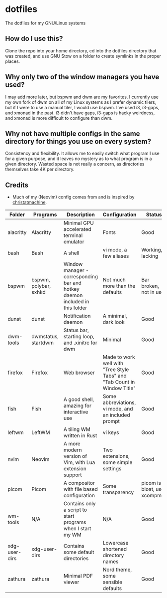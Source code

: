 # dotfiles
The dotfiles for my GNU/Linux systems

## How do I use this?
Clone the repo into your home directory, cd into the dotfiles directory that was created, and use GNU Stow on a folder to create symlinks in the proper places.

## Why only two of the window managers you have used?
I may add more later, but bspwm and dwm are my favorites. I currently use my own fork of dwm on all of my Linux systems as I prefer dynamic tilers, but if I were to use a manual tiler, I would use bspwm.
I've used i3, i3-gaps, and xmonad in the past. i3 didn't have gaps, i3-gaps is hacky weirdness, and xmonad is more difficult to configure than dwm.

## Why not have multiple configs in the same directory for things you use on every system?
Consistency and flexibility. It allows me to easily switch what program I use for a given purpose, and it leaves no mystery as to what program is in a given directory.
Wasted space is not really a concern, as directories themselves take 4K per directory.

## Credits
* Much of my (Neovim) config comes from and is inspired by [christatmachine](https://github.com/ChristianChiarulli/nvim).

Folder | Programs | Description | Configuration | Status
--- | --- | --- | --- | ---
alacritty | Alacritty | Minimal GPU accelerated terminal emulator | Fonts | Good
bash | Bash | A shell | vi mode, a few aliases | Working, lacking
bspwm | bspwm, polybar, sxhkd | Window manager - corresponding bar and hotkey daemon included in this folder | Not much more than the defaults | Bar broken, not in use
dunst | dunst | Notification daemon | A minimal, dark look | Good
dwm-tools | dwmstatus, startdwm | Status bar, starting loop, and .xinitrc for dwm | Minimal | Good
firefox | Firefox | Web browser | Made to work well with "Tree Style Tabs" and "Tab Count in Window Title" | Good
fish | Fish | A good shell, amazing for interactive use | Some abbreviations, vi mode, and an included prompt | Good
leftwm | LeftWM | A tiling WM written in Rust | vi keys | Good
nvim | Neovim | A more modern version of Vim, with Lua extension support | Two extensions, some simple settings | Good
picom | Picom | A compositor with file based configuration | Some transparency | picom is bloat, use xcompmgr
wm-tools | N/A | Contains only a script to start programs when I start my WM | N/A | Good
xdg-user-dirs | xdg-user-dirs | Contains some default directories | Lowercase shortened directory names | Good
zathura | zathura | Minimal PDF viewer | Nord theme, some sensible defaults | Good
